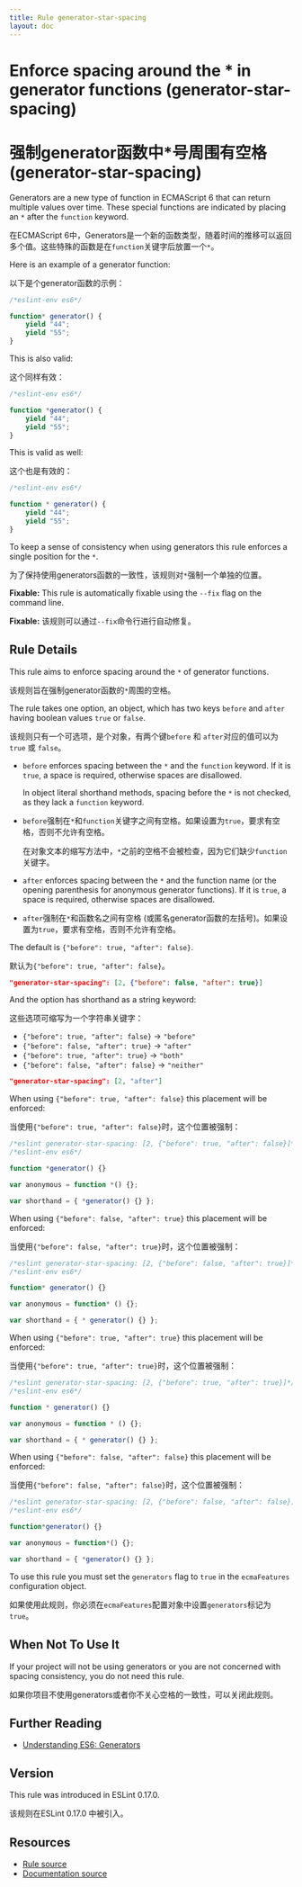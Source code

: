 ```yaml
---
title: Rule generator-star-spacing
layout: doc
---
```

<!-- Note: No pull requests accepted for this file. See README.md in the root directory for details. -->

# Enforce spacing around the * in generator functions (generator-star-spacing)

# 强制generator函数中*号周围有空格 (generator-star-spacing)

Generators are a new type of function in ECMAScript 6 that can return multiple values over time.
These special functions are indicated by placing an `*` after the `function` keyword.

在ECMAScript 6中，Generators是一个新的函数类型，随着时间的推移可以返回多个值。这些特殊的函数是在`function`关键字后放置一个`*`。

Here is an example of a generator function:

以下是个generator函数的示例：

```js
/*eslint-env es6*/

function* generator() {
    yield "44";
    yield "55";
}
```

This is also valid:

这个同样有效：

```js
/*eslint-env es6*/

function *generator() {
    yield "44";
    yield "55";
}
```

This is valid as well:

这个也是有效的：

```js
/*eslint-env es6*/

function * generator() {
    yield "44";
    yield "55";
}
```

To keep a sense of consistency when using generators this rule enforces a single position for the `*`.

为了保持使用generators函数的一致性，该规则对`*`强制一个单独的位置。

**Fixable:** This rule is automatically fixable using the `--fix` flag on the command line.

**Fixable:** 该规则可以通过`--fix`命令行进行自动修复。

## Rule Details

This rule aims to enforce spacing around the `*` of generator functions.

该规则旨在强制generator函数的`*`周围的空格。

The rule takes one option, an object, which has two keys `before` and `after` having boolean values `true` or `false`.

该规则只有一个可选项，是个对象，有两个键`before` 和 `after`对应的值可以为`true` 或 `false`。

* `before` enforces spacing between the `*` and the `function` keyword.
  If it is `true`, a space is required, otherwise spaces are disallowed.

  In object literal shorthand methods, spacing before the `*` is not checked, as they lack a `function` keyword.

* `before`强制在`*`和`function`关键字之间有空格。如果设置为`true`，要求有空格，否则不允许有空格。
  
  在对象文本的缩写方法中，`*`之前的空格不会被检查，因为它们缺少`function`关键字。

* `after` enforces spacing between the `*` and the function name (or the opening parenthesis for anonymous generator functions).
  If it is `true`, a space is required, otherwise spaces are disallowed.


* `after`强制在`*`和函数名之间有空格 (或匿名generator函数的左括号)。如果设置为`true`，要求有空格，否则不允许有空格。

The default is `{"before": true, "after": false}`.

默认为`{"before": true, "after": false}`。

```json
"generator-star-spacing": [2, {"before": false, "after": true}]
```

And the option has shorthand as a string keyword:

这些选项可缩写为一个字符串关键字：

* `{"before": true, "after": false}` → `"before"`
* `{"before": false, "after": true}` → `"after"`
* `{"before": true, "after": true}` → `"both"`
* `{"before": false, "after": false}` → `"neither"`

```json
"generator-star-spacing": [2, "after"]
```

When using `{"before": true, "after": false}` this placement will be enforced:

当使用`{"before": true, "after": false}`时，这个位置被强制：

```js
/*eslint generator-star-spacing: [2, {"before": true, "after": false}]*/
/*eslint-env es6*/

function *generator() {}

var anonymous = function *() {};

var shorthand = { *generator() {} };
```

When using `{"before": false, "after": true}` this placement will be enforced:

当使用`{"before": false, "after": true}`时，这个位置被强制：

```js
/*eslint generator-star-spacing: [2, {"before": false, "after": true}]*/
/*eslint-env es6*/

function* generator() {}

var anonymous = function* () {};

var shorthand = { * generator() {} };
```

When using `{"before": true, "after": true}` this placement will be enforced:

当使用`{"before": true, "after": true}`时，这个位置被强制：

```js
/*eslint generator-star-spacing: [2, {"before": true, "after": true}]*/
/*eslint-env es6*/

function * generator() {}

var anonymous = function * () {};

var shorthand = { * generator() {} };
```

When using `{"before": false, "after": false}` this placement will be enforced:

当使用`{"before": false, "after": false}`时，这个位置被强制：

```js
/*eslint generator-star-spacing: [2, {"before": false, "after": false}]*/
/*eslint-env es6*/

function*generator() {}

var anonymous = function*() {};

var shorthand = { *generator() {} };
```

To use this rule you must set the `generators` flag to `true` in the `ecmaFeatures` configuration object.

如果使用此规则，你必须在`ecmaFeatures`配置对象中设置`generators`标记为`true`。

## When Not To Use It

If your project will not be using generators or you are not concerned with spacing consistency, you do not need this rule.

如果你项目不使用generators或者你不关心空格的一致性，可以关闭此规则。

## Further Reading

* [Understanding ES6: Generators](https://leanpub.com/understandinges6/read/#leanpub-auto-generators)

## Version

This rule was introduced in ESLint 0.17.0.

该规则在ESLint 0.17.0 中被引入。

## Resources

* [Rule source](https://github.com/eslint/eslint/tree/master/lib/rules/generator-star-spacing.js)
* [Documentation source](https://github.com/eslint/eslint/tree/master/docs/rules/generator-star-spacing.md)
